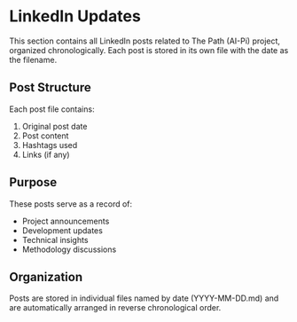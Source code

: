 # LinkedIn Updates

This section contains all LinkedIn posts related to The Path (AI-Pi) project, organized chronologically. Each post is stored in its own file with the date as the filename.

## Post Structure

Each post file contains:
1. Original post date
2. Post content
3. Hashtags used
4. Links (if any)

## Purpose

These posts serve as a record of:
- Project announcements
- Development updates
- Technical insights
- Methodology discussions

## Organization

Posts are stored in individual files named by date (YYYY-MM-DD.md) and are automatically arranged in reverse chronological order.
